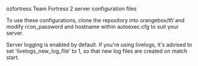 ozfortress Team Fortress 2 server configuration files

To use these configurations, clone the repository into orangebox/tf/ and modify rcon_password and hostname within autoexec.cfg to suit your server.

Server logging is enabled by default. If you're using livelogs, it's advised to set 'livelogs\_new\_log_file' to 1, so that new log files are
created on match start.
